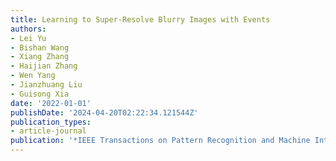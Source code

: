 ```yaml
---
title: Learning to Super-Resolve Blurry Images with Events
authors:
- Lei Yu
- Bishan Wang
- Xiang Zhang
- Haijian Zhang
- Wen Yang
- Jianzhuang Liu
- Guisong Xia
date: '2022-01-01'
publishDate: '2024-04-20T02:22:34.121544Z'
publication_types:
- article-journal
publication: '*IEEE Transactions on Pattern Recognition and Machine Intelligence (TPAMI)*'
---
```

